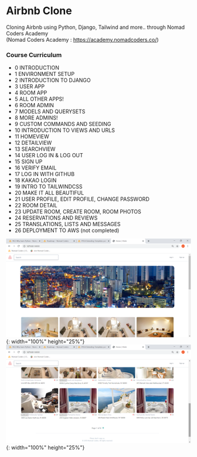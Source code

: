 # Airbnb Clone

Cloning Airbnb using Python, Django, Tailwind and more.. through Nomad Coders Academy <br>
(Nomad Coders Academy : https://academy.nomadcoders.co/)

### Course Curriculum
- 0 INTRODUCTION
- 1 ENVIRONMENT SETUP
- 2 INTRODUCTION TO DJANGO
- 3 USER APP
- 4 ROOM APP
- 5 ALL OTHER APPS!
- 6 ROOM ADMIN
- 7 MODELS AND QUERYSETS
- 8 MORE ADMINS!
- 9 CUSTOM COMMANDS AND SEEDING
- 10 INTRODUCTION TO VIEWS AND URLS
- 11 HOMEVIEW
- 12 DETAILVIEW
- 13 SEARCHVIEW
- 14 USER LOG IN & LOG OUT
- 15 SIGN UP
- 16 VERIFY EMAIL
- 17 LOG IN WITH GITHUB
- 18 KAKAO LOGIN
- 19 INTRO TO TAILWINDCSS
- 20 MAKE IT ALL BEAUTIFUL
- 21 USER PROFILE, EDIT PROFILE, CHANGE PASSWORD
- 22 ROOM DETAIL
- 23 UPDATE ROOM, CREATE ROOM, ROOM PHOTOS
- 24 RESERVATIONS AND REVIEWS
- 25 TRANSLATIONS, LISTS AND MESSAGES
- 26 DEPLOYMENT TO AWS (not completed)

![](./screenshots/1.png){: width="100%" height="25%"}
![](./screenshots/2.png){: width="100%" height="25%"}